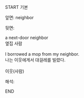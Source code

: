START
기본

앞면:
neighbor


뒷면:
<div>a next-door neighbor </div><div>옆집 사람</div><div><br></div><div><div>I borrowed a mop from my neighbor. </div><div><div>나는 이웃에게서 대걸레를 빌렸다.</div></div></div><div><br></div><div>이웃(사람)<br></div>


해석:
<!--ID: 1746614454327-->
END